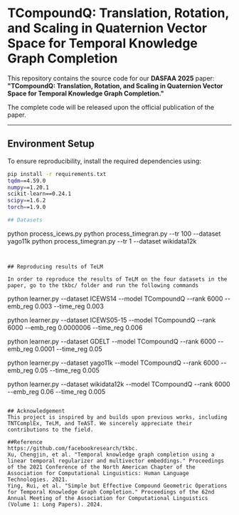 # **TCompoundQ: Translation, Rotation, and Scaling in Quaternion Vector Space for Temporal Knowledge Graph Completion**  

This repository contains the source code for our **DASFAA 2025** paper:  
**"TCompoundQ: Translation, Rotation, and Scaling in Quaternion Vector Space for Temporal Knowledge Graph Completion."**  

The complete code will be released upon the official publication of the paper.  

---

## **Environment Setup**  

To ensure reproducibility, install the required dependencies using:  
```bash
pip install -r requirements.txt
tqdm==4.59.0
numpy==1.20.1
scikit-learn==0.24.1
scipy==1.6.2
torch==1.9.0

## Datasets
```
python process_icews.py
python process_timegran.py --tr 100 --dataset yago11k
python process_timegran.py --tr 1 --dataset wikidata12k
```


## Reproducing results of TeLM

In order to reproduce the results of TeLM on the four datasets in the paper, go to the tkbc/ folder and run the following commands

```
python learner.py --dataset ICEWS14 --model TCompoundQ --rank 6000 --emb_reg 0.003 --time_reg 0.003 

python learner.py --dataset ICEWS05-15 --model TCompoundQ --rank 6000 --emb_reg 0.0000006 --time_reg 0.006

python learner.py --dataset GDELT --model TCompoundQ --rank 6000  --emb_reg 0.0001 --time_reg 0.05

python learner.py --dataset yago11k --model TCompoundQ --rank 6000 --emb_reg 0.05 --time_reg 0.005

python learner.py --dataset wikidata12k --model TCompoundQ --rank 6000 --emb_reg 0.06 --time_reg 0.005

```

## Acknowledgement
This project is inspired by and builds upon previous works, including TNTComplEx, TeLM, and TeAST. We sincerely appreciate their contributions to the field.

##Reference
https://github.com/facebookresearch/tkbc.
Xu, Chengjin, et al. "Temporal knowledge graph completion using a linear temporal regularizer and multivector embeddings." Proceedings of the 2021 Conference of the North American Chapter of the Association for Computational Linguistics: Human Language Technologies. 2021.
Ying, Rui, et al. "Simple but Effective Compound Geometric Operations for Temporal Knowledge Graph Completion." Proceedings of the 62nd Annual Meeting of the Association for Computational Linguistics (Volume 1: Long Papers). 2024.
